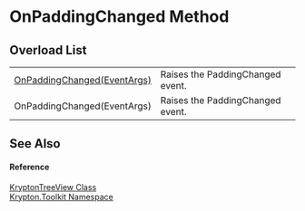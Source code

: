 # OnPaddingChanged Method


## Overload List
<table>
<tr>
<td><a href="684800fd-8a38-244c-d828-798603fde4d5.md">OnPaddingChanged(EventArgs)</a></td>
<td>Raises the PaddingChanged event.</td></tr>
<tr>
<td>OnPaddingChanged(EventArgs)</td>
<td>Raises the PaddingChanged event.</td></tr>
</table>

## See Also


#### Reference
<a href="e9a14ed2-7839-3035-9b1c-14b6698fd2a0.md">KryptonTreeView Class</a>  
<a href="79d2eac2-21f4-54ff-7552-b20c33c30600.md">Krypton.Toolkit Namespace</a>  
